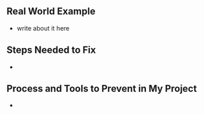 ## Real World Example

- write about it here

## Steps Needed to Fix

-

## Process and Tools to Prevent in My Project

-
